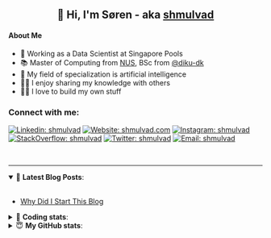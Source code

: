 <h2 align="center">
	👋 Hi, I'm Søren - aka <a href="https://shmulvad.com">shmulvad</a>
</h2>

#### About Me
- 🤖 Working as a Data Scientist at Singapore Pools
- 📚 Master of Computing from [NUS], BSc from [@diku-dk]
- 🧠 My field of specialization is artificial intelligence
- 👨‍🏫 I enjoy sharing my knowledge with others
- 👨‍💻 I love to build my own stuff

### Connect with me:

[![Linkedin: shmulvad](https://img.shields.io/badge/shmulvad-blue?style=flat&logo=Linkedin&logoColor=white)][linkedin]
[![Website: shmulvad.com](https://img.shields.io/badge/shmulvad.com-47CCCC?&style=flat&logo=Google-Chrome&logoColor=white)][website]
[![Instagram: shmulvad](https://img.shields.io/badge/-@shmulvad-purple?style=flat&logo=Instagram&logoColor=white)][instagram]
[![StackOverflow: shmulvad](https://img.shields.io/badge/shmulvad-FE7A16?style=flat&logo=stack-overflow&logoColor=white)][stackOverflow]
[![Twitter: shmulvad](https://img.shields.io/badge/@shmulvad-1ca0f1?style=flat&logo=twitter&logoColor=white)][twitter]
[![Email: shmulvad](https://img.shields.io/badge/shmulvad-D14836?style=flat&logo=gmail&logoColor=white)][mail]

<br />

---

<details open>
 <summary>📕 <b>Latest Blog Posts</b>: </summary>

<br>

<!-- BLOG-POST-LIST:START -->
- [Why Did I Start This Blog](https://shmulvad.com/blog/why-did-start-this-blog)
<!-- BLOG-POST-LIST:END -->

</details>

<!-- --- -->

<details>
 <summary>🤖 <b>Coding stats</b>: </summary>

<br>

NOTE: Doesn't track coding at work or work done in environments such as Jupyter Notebooks.

<!--START_SECTION:waka-->
![Code Time](http://img.shields.io/badge/Code%20Time-2%2C588%20hrs%2035%20mins-blue)

**I'm a Night 🦉** 

```text
🌞 Morning                474 commits         ██░░░░░░░░░░░░░░░░░░░░░░░   08.52 % 
🌆 Daytime                1502 commits        ███████░░░░░░░░░░░░░░░░░░   26.99 % 
🌃 Evening                2180 commits        ██████████░░░░░░░░░░░░░░░   39.17 % 
🌙 Night                  1409 commits        ██████░░░░░░░░░░░░░░░░░░░   25.32 % 
```


📊 **This Week I Spent My Time On** 

```text
💬 Programming Languages: 
Python                   12 hrs 14 mins      ██████████████████░░░░░░░   71.46 % 
Other                    3 hrs 54 mins       ██████░░░░░░░░░░░░░░░░░░░   22.77 % 
Text                     17 mins             ░░░░░░░░░░░░░░░░░░░░░░░░░   01.68 % 
YAML                     16 mins             ░░░░░░░░░░░░░░░░░░░░░░░░░   01.63 % 
Bash                     8 mins              ░░░░░░░░░░░░░░░░░░░░░░░░░   00.84 % 

🔥 Editors: 
VS Code                  13 hrs 8 mins       ███████████████████░░░░░░   76.69 % 
Zsh                      3 hrs 54 mins       ██████░░░░░░░░░░░░░░░░░░░   22.77 % 
Sublime Text             5 mins              ░░░░░░░░░░░░░░░░░░░░░░░░░   00.54 % 

🐱‍💻 Projects: 
km24-core                12 hrs 40 mins      ██████████████████░░░░░░░   74.00 % 
company-scrapers         2 hrs 41 mins       ████░░░░░░░░░░░░░░░░░░░░░   15.75 % 
datapakke-interface      35 mins             █░░░░░░░░░░░░░░░░░░░░░░░░   03.47 % 
hit-locator              34 mins             █░░░░░░░░░░░░░░░░░░░░░░░░   03.36 % 
overvaagning-admin       29 mins             █░░░░░░░░░░░░░░░░░░░░░░░░   02.88 % 
```


 Last Updated on 24/06/2024 18:43:41 UTC
<!--END_SECTION:waka-->

</details>

<!-- --- -->

<details>
 <summary>😇 <b>My GitHub stats</b>: </summary>

<br>

<img align="left" alt="shmulvad's Github Stats" src="https://github-readme-stats.vercel.app/api?username=shmulvad&show_icons=true&hide_border=true" />

</details>



[website]: https://shmulvad.com
[twitter]: https://twitter.com/shmulvad
[linkedin]: https://linkedin.com/in/shmulvad
[instagram]: https://instagram.com/shmulvad
[stackOverflow]: https://stackoverflow.com/users/9248793/shmulvad
[mail]: mailto:shmulvad@gmail.com
[@diku-dk]: https://github.com/diku-dk
[github]: https://github.com/shmulvad
[NUS]: https://www.nus.edu.sg